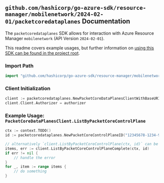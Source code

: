 
## `github.com/hashicorp/go-azure-sdk/resource-manager/mobilenetwork/2024-02-01/packetcoredataplanes` Documentation

The `packetcoredataplanes` SDK allows for interaction with Azure Resource Manager `mobilenetwork` (API Version `2024-02-01`).

This readme covers example usages, but further information on [using this SDK can be found in the project root](https://github.com/hashicorp/go-azure-sdk/tree/main/docs).

### Import Path

```go
import "github.com/hashicorp/go-azure-sdk/resource-manager/mobilenetwork/2024-02-01/packetcoredataplanes"
```


### Client Initialization

```go
client := packetcoredataplanes.NewPacketCoreDataPlanesClientWithBaseURI("https://management.azure.com")
client.Client.Authorizer = authorizer
```


### Example Usage: `PacketCoreDataPlanesClient.ListByPacketCoreControlPlane`

```go
ctx := context.TODO()
id := packetcoredataplanes.NewPacketCoreControlPlaneID("12345678-1234-9876-4563-123456789012", "example-resource-group", "packetCoreControlPlaneValue")

// alternatively `client.ListByPacketCoreControlPlane(ctx, id)` can be used to do batched pagination
items, err := client.ListByPacketCoreControlPlaneComplete(ctx, id)
if err != nil {
	// handle the error
}
for _, item := range items {
	// do something
}
```
